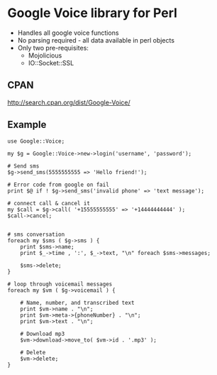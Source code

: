 # Google Voice library for Perl

 - Handles all google voice functions
 - No parsing required - all data available in perl objects
 - Only two pre-requisites:
    - Mojolicious
    - IO::Socket::SSL


## CPAN
<a href="http://search.cpan.org/dist/Google-Voice/">http://search.cpan.org/dist/Google-Voice/</a>

## Example

	use Google::Voice;
	
	my $g = Google::Voice->new->login('username', 'password');

	# Send sms
	$g->send_sms(5555555555 => 'Hello friend!');

	# Error code from google on fail
	print $@ if ! $g->send_sms('invalid phone' => 'text message');
	
	# connect call & cancel it
	my $call = $g->call( '+15555555555' => '+14444444444' );
	$call->cancel;


	# sms conversation
	foreach my $sms ( $g->sms ) {
		print $sms->name;
		print $_->time , ':', $_->text, "\n" foreach $sms->messages;
		
		$sms->delete;
	}
	
	# loop through voicemail messages
	foreach my $vm ( $g->voicemail ) {

		# Name, number, and transcribed text
		print $vm->name . "\n";
		print $vm->meta->{phoneNumber} . "\n";
		print $vm->text . "\n";
		
		# Download mp3
		$vm->download->move_to( $vm->id . '.mp3' );

		# Delete
		$vm->delete;
	}
